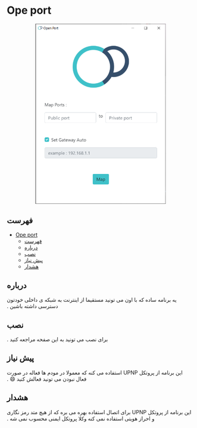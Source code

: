 # Ope port 

<p align="center">
  <img width="350"  src="./screenshot/OP.png">
</p>
 
## فهرست

- [Ope port](#ope-port)
  - [فهرست](#%d9%81%d9%87%d8%b1%d8%b3%d8%aa)
  - [درباره](#%d8%af%d8%b1%d8%a8%d8%a7%d8%b1%d9%87)
  - [نصب](#%d9%86%d8%b5%d8%a8)
  - [پیش نیاز](#%d9%be%db%8c%d8%b4-%d9%86%db%8c%d8%a7%d8%b2)
  - [هشدار](#%d9%87%d8%b4%d8%af%d8%a7%d8%b1)
  

## درباره

 &#x202b; یه برنامه ساده که با اون می تونید مستقیما از اینترنت به شبکه ی داخلی خودتون دسترسی داشته باشین .

## نصب
 
 &#x202b; برای نصب می تونید به این صفحه مراجعه کنید . 

  
## پیش نیاز

 &#x202b; این برنامه از پروتکل UPNP استفاده می کنه که معمولا در مودم ها فعاله در صورت فعال نبودن می تونید فعالش کنید 😄 .


## هشدار

 &#x202b; این برنامه از پروتکل UPNP برای اتصال استفاده بهره می بره     که از هیچ متد رمز نگاری و احراز هویتی استفاده نمی کنه وکلا پروتکل ایمنی محسوب نمی شه .  
